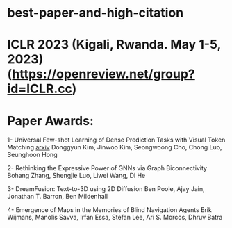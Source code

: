 # best-paper-and-high-citation

# ICLR 2023    (Kigali, Rwanda. May 1-5, 2023) (https://openreview.net/group?id=ICLR.cc)
# Paper Awards:
1- Universal Few-shot Learning of Dense Prediction Tasks with Visual Token Matching [arxiv](https://arxiv.org/abs/2303.14969)
Donggyun Kim, Jinwoo Kim, Seongwoong Cho, Chong Luo, Seunghoon Hong

2- Rethinking the Expressive Power of GNNs via Graph Biconnectivity
Bohang Zhang, Shengjie Luo, Liwei Wang, Di He

3- DreamFusion: Text-to-3D using 2D Diffusion
Ben Poole, Ajay Jain, Jonathan T. Barron, Ben Mildenhall

4- Emergence of Maps in the Memories of Blind Navigation Agents
Erik Wijmans, Manolis Savva, Irfan Essa, Stefan Lee, Ari S. Morcos, Dhruv Batra
